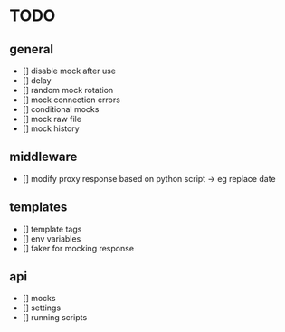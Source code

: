 # TODO
## general
- [] disable mock after use
- [] delay
- [] random mock rotation
- [] mock connection errors
- [] conditional mocks
- [] mock raw file
- [] mock history

## middleware
- [] modify proxy response based on python script -> eg replace date

## templates
- [] template tags
- [] env variables
- [] faker for mocking response

## api
- [] mocks
- [] settings
- [] running scripts